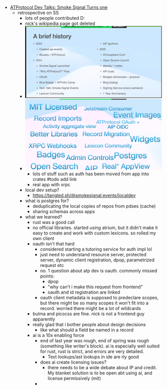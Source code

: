 - [ATProtocol Dev Talks: Smoke Signal Turns one](https://smokesignal.events/did:plc:lehcqqkwzcwvjvw66uthu5oq/3ltwkusl2wq2m?ref=atprotocol.dev)
	- retrospective on SS
		- lots of people contributed D:
		- nick's wikipedia page got deleted
		- ![image.png](../assets/image_1753373418880_0.png)
		- ![image.png](../assets/image_1753373502697_0.png)
			- lots of stuff such as auth has been moved from app into crates #todo add link
			- real app with xrpc
		- local dev setup?
			- https://tangled.sh/@smokesignal.events/localdev
		- what is postgres for?
			- deduplicating the local copies of repos from pdses (cache)
			- sharing schemas across apps
		- what we learned?
			- rust was a good call
			- no official libraries. started using atrium, but it didn't make it easy to create and work with custom lexicons. so rolled my own client
			- oauth isn't that hard
				- considered starting a tutoring service for auth impl lol
				- just need to understand resource server, protected server, dynamic client registration, dpop, parametrized request etc
				- no. 1 question about atp dev is oauth. commonly missed points:
					- dpop
					- "why can't i make this request from frontend"
					- oauth and id registration are linked
				- oauth client metadata is supposed to predeclare scopes, but there might be so many scopes it won't fit into a record. worried there might be a lot of wildcards
			- bulma and picocss are fine. nick is not a frontend guy apparently
			- really glad that i bother people about design decisions
				- like what should a field be named in a record
			- ai is a 10x enabling force
				- end of last year was rough, end of spring was rough (something like writer's block). ai is especially well suited for rust, rust is strict, and errors are very detailed.
					- Text lookups/ast lookups in ide are rly good
				- does ai create licensing issues?
					- there needs to be a wide debate about IP and credit. My blanket solution is to be open abt using ai, and license permissively (mit)
				-